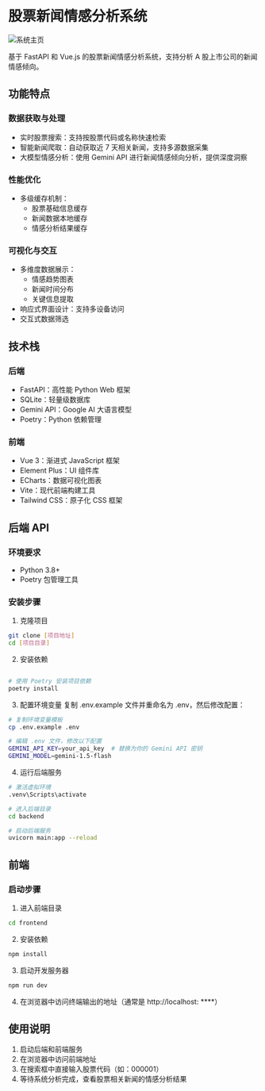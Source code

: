 # 股票新闻情感分析系统

![系统主页](assets/homepage.png)

基于 FastAPI 和 Vue.js 的股票新闻情感分析系统，支持分析 A 股上市公司的新闻情感倾向。

## 功能特点

### 数据获取与处理

- 实时股票搜索：支持按股票代码或名称快速检索
- 智能新闻爬取：自动获取近 7 天相关新闻，支持多源数据采集
- 大模型情感分析：使用 Gemini API 进行新闻情感倾向分析，提供深度洞察

### 性能优化

- 多级缓存机制：
  - 股票基础信息缓存
  - 新闻数据本地缓存
  - 情感分析结果缓存

### 可视化与交互

- 多维度数据展示：
  - 情感趋势图表
  - 新闻时间分布
  - 关键信息提取
- 响应式界面设计：支持多设备访问
- 交互式数据筛选

## 技术栈

### 后端

- FastAPI：高性能 Python Web 框架
- SQLite：轻量级数据库
- Gemini API：Google AI 大语言模型
- Poetry：Python 依赖管理

### 前端

- Vue 3：渐进式 JavaScript 框架
- Element Plus：UI 组件库
- ECharts：数据可视化图表
- Vite：现代前端构建工具
- Tailwind CSS：原子化 CSS 框架

## 后端 API

### 环境要求

- Python 3.8+
- Poetry 包管理工具

### 安装步骤

1. 克隆项目

```bash
git clone [项目地址]
cd [项目目录]
```

2. 安装依赖

```bash

# 使用 Poetry 安装项目依赖
poetry install
```

3. 配置环境变量
   复制 .env.example 文件并重命名为 .env，然后修改配置：

```bash
# 复制环境变量模板
cp .env.example .env

# 编辑 .env 文件，修改以下配置
GEMINI_API_KEY=your_api_key  # 替换为你的 Gemini API 密钥
GEMINI_MODEL=gemini-1.5-flash
```

4. 运行后端服务

```bash
# 激活虚拟环境
.venv\Scripts\activate

# 进入后端目录
cd backend

# 启动后端服务
uvicorn main:app --reload
```

## 前端

### 启动步骤

1. 进入前端目录

```bash
cd frontend
```

2. 安装依赖

```bash
npm install
```

3. 启动开发服务器

```bash
npm run dev
```

4. 在浏览器中访问终端输出的地址（通常是 http://localhost: \*\*\*\*）

## 使用说明

1. 启动后端和前端服务
2. 在浏览器中访问前端地址
3. 在搜索框中直接输入股票代码（如：000001）
4. 等待系统分析完成，查看股票相关新闻的情感分析结果
